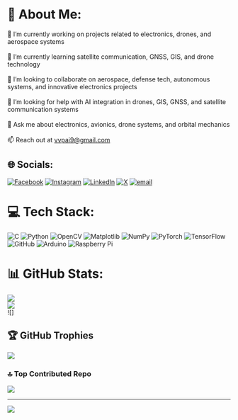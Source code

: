 # 💫 About Me:
🔭 I’m currently working on projects related to electronics, drones, and aerospace systems<br><br>🌱 I’m currently learning satellite communication, GNSS, GIS, and drone technology<br><br>👯 I’m looking to collaborate on aerospace, defense tech, autonomous systems, and innovative electronics projects<br><br>🤝 I’m looking for help with AI integration in drones, GIS, GNSS, and satellite communication systems<br><br>💬 Ask me about electronics, avionics, drone systems, and orbital mechanics<br><br>📫 Reach out at vvpai9@gmail.com


## 🌐 Socials:
[![Facebook](https://img.shields.io/badge/Facebook-%231877F2.svg?logo=Facebook&logoColor=white)](https://facebook.com/vvpai9) [![Instagram](https://img.shields.io/badge/Instagram-%23E4405F.svg?logo=Instagram&logoColor=white)](https://instagram.com/vvpai9) [![LinkedIn](https://img.shields.io/badge/LinkedIn-%230077B5.svg?logo=linkedin&logoColor=white)](https://linkedin.com/in/vvpai9) [![X](https://img.shields.io/badge/X-black.svg?logo=X&logoColor=white)](https://x.com/vvpai9) [![email](https://img.shields.io/badge/Email-D14836?logo=gmail&logoColor=white)](mailto:vvpai9@gmail.com) 

# 💻 Tech Stack:
![C](https://img.shields.io/badge/c-%2300599C.svg?style=for-the-badge&logo=c&logoColor=white) ![Python](https://img.shields.io/badge/python-3670A0?style=for-the-badge&logo=python&logoColor=ffdd54) ![OpenCV](https://img.shields.io/badge/opencv-%23white.svg?style=for-the-badge&logo=opencv&logoColor=white) ![Matplotlib](https://img.shields.io/badge/Matplotlib-%23ffffff.svg?style=for-the-badge&logo=Matplotlib&logoColor=black) ![NumPy](https://img.shields.io/badge/numpy-%23013243.svg?style=for-the-badge&logo=numpy&logoColor=white) ![PyTorch](https://img.shields.io/badge/PyTorch-%23EE4C2C.svg?style=for-the-badge&logo=PyTorch&logoColor=white) ![TensorFlow](https://img.shields.io/badge/TensorFlow-%23FF6F00.svg?style=for-the-badge&logo=TensorFlow&logoColor=white) ![GitHub](https://img.shields.io/badge/github-%23121011.svg?style=for-the-badge&logo=github&logoColor=white) ![Arduino](https://img.shields.io/badge/-Arduino-00979D?style=for-the-badge&logo=Arduino&logoColor=white) ![Raspberry Pi](https://img.shields.io/badge/-Raspberry_Pi-C51A4A?style=for-the-badge&logo=Raspberry-Pi)
# 📊 GitHub Stats:
![](https://github-readme-stats.vercel.app/api?username=vvpai9&theme=blue_navy&hide_border=false&include_all_commits=true&count_private=false)<br/>
![](https://nirzak-streak-stats.vercel.app/?user=vvpai9&theme=blue_navy&hide_border=false)<br/>
![]

## 🏆 GitHub Trophies
![](https://github-profile-trophy.vercel.app/?username=vvpai9&theme=radical&no-frame=false&no-bg=true&margin-w=4)

### 🔝 Top Contributed Repo
![](https://github-contributor-stats.vercel.app/api?username=vvpai9&limit=5&theme=blue_navy&combine_all_yearly_contributions=true)

---
[![](https://visitcount.itsvg.in/api?id=vvpai9&icon=0&color=1)](https://visitcount.itsvg.in)

<!-- Proudly created with GPRM ( https://gprm.itsvg.in ) -->
